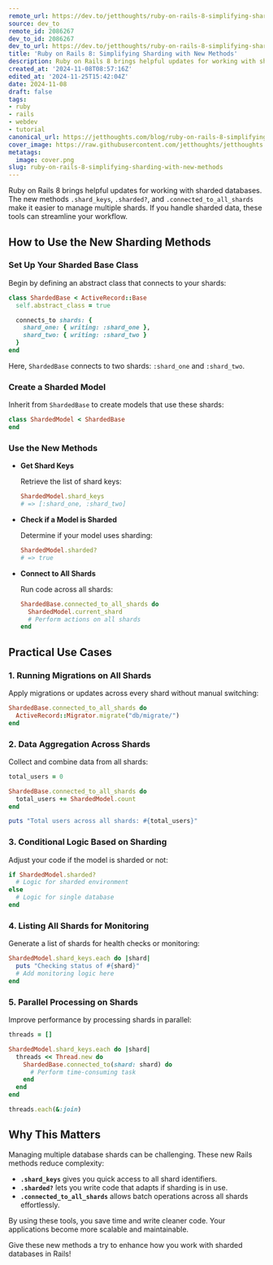 ```yaml
---
remote_url: https://dev.to/jetthoughts/ruby-on-rails-8-simplifying-sharding-with-new-methods-48m9
source: dev_to
remote_id: 2086267
dev_to_id: 2086267
dev_to_url: https://dev.to/jetthoughts/ruby-on-rails-8-simplifying-sharding-with-new-methods-48m9
title: 'Ruby on Rails 8: Simplifying Sharding with New Methods'
description: Ruby on Rails 8 brings helpful updates for working with sharded databases. The new methods...
created_at: '2024-11-08T08:57:16Z'
edited_at: '2024-11-25T15:42:04Z'
date: 2024-11-08
draft: false
tags:
- ruby
- rails
- webdev
- tutorial
canonical_url: https://jetthoughts.com/blog/ruby-on-rails-8-simplifying-sharding-with-new-methods/
cover_image: https://raw.githubusercontent.com/jetthoughts/jetthoughts.github.io/master/content/blog/ruby-on-rails-8-simplifying-sharding-with-new-methods/cover.png
metatags:
  image: cover.png
slug: ruby-on-rails-8-simplifying-sharding-with-new-methods
---
```

Ruby on Rails 8 brings helpful updates for working with sharded databases. The new methods `.shard_keys`, `.sharded?`, and `.connected_to_all_shards` make it easier to manage multiple shards. If you handle sharded data, these tools can streamline your workflow.

## How to Use the New Sharding Methods

### Set Up Your Sharded Base Class

Begin by defining an abstract class that connects to your shards:

```ruby
class ShardedBase < ActiveRecord::Base
  self.abstract_class = true

  connects_to shards: {
    shard_one: { writing: :shard_one },
    shard_two: { writing: :shard_two }
  }
end
```

Here, `ShardedBase` connects to two shards: `:shard_one` and `:shard_two`.

### Create a Sharded Model

Inherit from `ShardedBase` to create models that use these shards:

```ruby
class ShardedModel < ShardedBase
end
```

### Use the New Methods

- **Get Shard Keys**

  Retrieve the list of shard keys:

  ```ruby
  ShardedModel.shard_keys
  # => [:shard_one, :shard_two]
  ```

- **Check if a Model is Sharded**

  Determine if your model uses sharding:

  ```ruby
  ShardedModel.sharded?
  # => true
  ```

- **Connect to All Shards**

  Run code across all shards:

  ```ruby
  ShardedBase.connected_to_all_shards do
    ShardedModel.current_shard
    # Perform actions on all shards
  end
  ```

## Practical Use Cases

### 1. Running Migrations on All Shards

   Apply migrations or updates across every shard without manual switching:

   ```ruby
   ShardedBase.connected_to_all_shards do
     ActiveRecord::Migrator.migrate("db/migrate/")
   end
   ```

### 2. Data Aggregation Across Shards

   Collect and combine data from all shards:

   ```ruby
   total_users = 0

   ShardedBase.connected_to_all_shards do
     total_users += ShardedModel.count
   end

   puts "Total users across all shards: #{total_users}"
   ```

### 3. Conditional Logic Based on Sharding

   Adjust your code if the model is sharded or not:

   ```ruby
   if ShardedModel.sharded?
     # Logic for sharded environment
   else
     # Logic for single database
   end
   ```

### 4. Listing All Shards for Monitoring

   Generate a list of shards for health checks or monitoring:

   ```ruby
   ShardedModel.shard_keys.each do |shard|
     puts "Checking status of #{shard}"
     # Add monitoring logic here
   end
   ```

### 5. Parallel Processing on Shards

   Improve performance by processing shards in parallel:

   ```ruby
   threads = []

   ShardedModel.shard_keys.each do |shard|
     threads << Thread.new do
       ShardedBase.connected_to(shard: shard) do
         # Perform time-consuming task
       end
     end
   end

   threads.each(&:join)
   ```

## Why This Matters

Managing multiple database shards can be challenging. These new Rails methods reduce complexity:

- **`.shard_keys`** gives you quick access to all shard identifiers.
- **`.sharded?`** lets you write code that adapts if sharding is in use.
- **`.connected_to_all_shards`** allows batch operations across all shards effortlessly.

By using these tools, you save time and write cleaner code. Your applications become more scalable and maintainable.

Give these new methods a try to enhance how you work with sharded databases in Rails!
